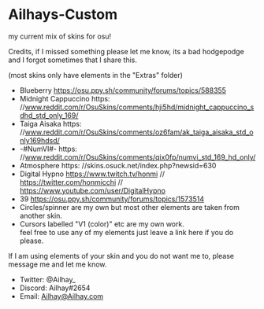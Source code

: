 # Ailhays-Custom
my current mix of skins for osu!

Credits, if I missed something please let me know, its a bad hodgepodge and I forgot sometimes that I share this.

(most skins only have elements in the "Extras" folder)
- Blueberry			https://osu.ppy.sh/community/forums/topics/588355
- Midnight Cappuccino		https: //www.reddit.com/r/OsuSkins/comments/hji5hd/midnight_cappuccino_sdhd_std_only_169/
- Taiga Aisaka 			https: //www.reddit.com/r/OsuSkins/comments/oz6fam/ak_taiga_aisaka_std_only169hdsd/
- -#NumVI#-			https: //www.reddit.com/r/OsuSkins/comments/qix0fp/numvi_std_169_hd_only/
- Atmosphere 			https: //skins.osuck.net/index.php?newsid=630
- Digital Hypno			    https://www.twitch.tv/honmi // https://twitter.com/honmicchi	// https://www.youtube.com/user/DigitalHypno
- 39 https://osu.ppy.sh/community/forums/topics/1573514
- Circles/spinner are my own but most other elements are taken from another skin. 
- Cursors labelled "V1 (color)" etc are my own work.
<br /> feel free to use any of my elements just leave a link here if you do please.

If I am using elements of your skin and you do not want me to, please message me and let me know.

- Twitter:	@Ailhay_
- Discord:	Ailhay#2654
- Email:	Ailhay@Ailhay.com
